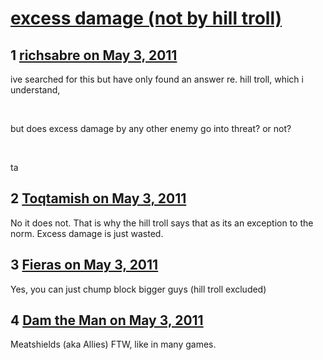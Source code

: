 # [excess damage (not by hill troll)](https://community.fantasyflightgames.com/topic/46175-excess-damage-not-by-hill-troll/)

## 1 [richsabre on May 3, 2011](https://community.fantasyflightgames.com/topic/46175-excess-damage-not-by-hill-troll/?do=findComment&comment=462674)

ive searched for this but have only found an answer re. hill troll, which i understand,

 

but does excess damage by any other enemy go into threat? or not?

 

ta

## 2 [Toqtamish on May 3, 2011](https://community.fantasyflightgames.com/topic/46175-excess-damage-not-by-hill-troll/?do=findComment&comment=462688)

No it does not. That is why the hill troll says that as its an exception to the norm. Excess damage is just wasted.

## 3 [Fieras on May 3, 2011](https://community.fantasyflightgames.com/topic/46175-excess-damage-not-by-hill-troll/?do=findComment&comment=462841)

Yes, you can just chump block bigger guys (hill troll excluded)

## 4 [Dam the Man on May 3, 2011](https://community.fantasyflightgames.com/topic/46175-excess-damage-not-by-hill-troll/?do=findComment&comment=462910)

Meatshields (aka Allies) FTW, like in many games.

